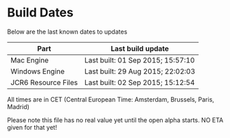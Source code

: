 # Build Dates

Below are the last known dates to updates

Part | Last build update
-----|-----
Mac Engine | Last built: 01 Sep 2015; 15:57:10
Windows Engine | Last built: 29 Aug 2015; 22:02:03
JCR6 Resource Files | Last built: 02 Sep 2015; 15:12:54
All times are in CET (Central European Time: Amsterdam, Brussels, Paris, Madrid)


Please note this file has no real value yet until the open alpha starts. NO ETA given for that yet!
